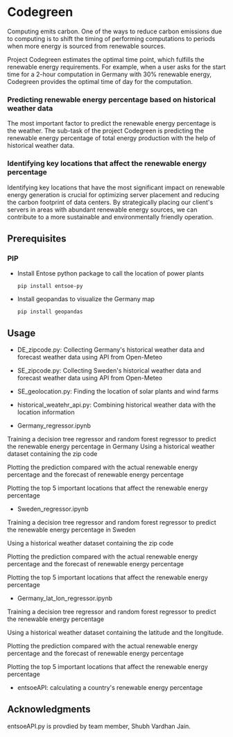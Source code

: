 # Codegreen
Computing emits carbon.
One of the ways to reduce carbon emissions due to computing is to shift the timing of performing
computations to periods when more energy is sourced from renewable sources.

Project Codegreen estimates the optimal time point, which fulfills the renewable energy requirements. 
For example, when a user asks for the start time for a 2-hour computation in Germany with 30% renewable energy, Codegreen provides the optimal time of day for the computation. 

### Predicting renewable energy percentage based on historical weather data

The most important factor to predict the renewable energy percentage is the weather.
The sub-task of the project Codegreen is predicting the renewable energy percentage of total energy production with the help of historical weather data. 

### Identifying key locations that affect the renewable energy percentage 
Identifying key locations that have the most significant impact on renewable energy generation is crucial for optimizing server placement and reducing the carbon footprint of data centers. By strategically placing our client's servers in areas with abundant renewable energy sources, we can contribute to a more sustainable and environmentally friendly operation.

## Prerequisites
### PIP
- Install Entose python package to call the location of power plants
    ```
    pip install entsoe-py
    ```
- Install geopandas to visualize the Germany map
    ```
    pip install geopandas
    ```




## Usage

- DE_zipcode.py: Collecting Germany's historical weather data and forecast weather data using API from Open-Meteo

- SE_zipcode.py: Collecting Sweden's historical weather data and forecast weather data using API from Open-Meteo

- SE_geolocation.py: Finding the location of solar plants and wind farms

- historical_weatehr_api.py: Combining historical weather data with the location information

- Germany_regressor.ipynb
  
Training a decision tree regressor and random forest regressor to predict the renewable energy percentage in Germany
Using a historical weather dataset containing the zip code

Plotting the prediction compared with the actual renewable energy percentage and the forecast of renewable energy percentage

Plotting the top 5 important locations that affect the renewable energy percentage

- Sweden_regressor.ipynb
  
Training a decision tree regressor and random forest regressor to predict the renewable energy percentage in Sweden

Using a historical weather dataset containing the zip code

Plotting the prediction compared with the actual renewable energy percentage and the forecast of renewable energy percentage

Plotting the top 5 important locations that affect the renewable energy percentage

- Germany_lat_lon_regressor.ipynb
  
Training a decision tree regressor and random forest regressor to predict the renewable energy percentage

Using a historical weather dataset containing the latitude and the longitude.

Plotting the prediction compared with the actual renewable energy percentage and the forecast of renewable energy percentage

Plotting the top 5 important locations that affect the renewable energy percentage

- entsoeAPI: calculating a country's renewable energy percentage

## Acknowledgments

entsoeAPI.py is provdied by team member, Shubh Vardhan Jain.

